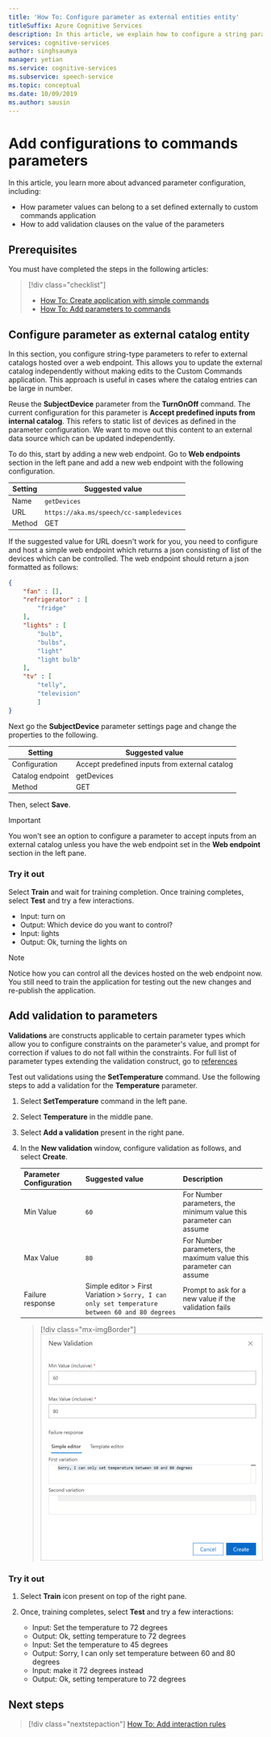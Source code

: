 ```yaml
---
title: 'How To: Configure parameter as external entities entity'
titleSuffix: Azure Cognitive Services
description: In this article, we explain how to configure a string parameter to refer to catalog exposed over a web endpoint.
services: cognitive-services
author: singhsaumya
manager: yetian
ms.service: cognitive-services
ms.subservice: speech-service
ms.topic: conceptual
ms.date: 10/09/2019
ms.author: sausin
---
```



# Add configurations to commands parameters

In this article, you learn more about advanced parameter configuration, including:

 - How parameter values can belong to a set defined externally to custom commands application
 - How to add validation clauses on the value of the parameters

## Prerequisites

You must have completed the steps in the following articles:

> [!div class="checklist"]
> * [How To: Create application with simple commands](./how-to-custom-commands-create-application-with-simple-commands.md)
> * [How To: Add parameters to commands](./how-to-custom-commands-add-parameters-to-commands.md)


## Configure parameter as external catalog entity

In this section, you configure string-type parameters to refer to external catalogs hosted over a web endpoint. This allows you to update the external catalog independently without making edits to the Custom Commands application. This approach is useful in cases where the catalog entries can be large in number.

Reuse the **SubjectDevice** parameter from the **TurnOnOff** command. The current configuration for this parameter is **Accept predefined inputs from internal catalog**. This refers to static list of devices as defined in the parameter configuration. We want to move out this content to an external data source which can be updated independently.

To do this, start by adding a new web endpoint. Go to **Web endpoints** section in the left pane and add a new web endpoint with the following configuration.

| Setting | Suggested value |
|----|----|
| Name | `getDevices` |
| URL | `https://aka.ms/speech/cc-sampledevices` |
| Method | GET |


If the suggested value for URL doesn't work for you, you need to configure and host a simple web endpoint which returns a json consisting of list of the devices which can be controlled. The web endpoint should return a json formatted as follows:
    
```json
{
    "fan" : [],
    "refrigerator" : [
        "fridge"
    ],
    "lights" : [
        "bulb",
        "bulbs",
        "light"
        "light bulb"
    ],
    "tv" : [
        "telly",
        "television"
        ]
}

```


Next go the **SubjectDevice** parameter settings page and change the properties to the following.

| Setting | Suggested value |
| ----| ---- |
| Configuration | Accept predefined inputs from external catalog |                               
| Catalog endpoint | getDevices |
| Method | GET |

Then, select **Save**.

> [!IMPORTANT]
> You won't see an option to configure a parameter to accept inputs from an external catalog unless you have the web endpoint set in the **Web endpoint** section in the left pane.

### Try it out

Select **Train** and wait for training completion. Once training completes, select **Test** and try a few interactions.

* Input: turn on
* Output: Which device do you want to control?
* Input: lights
* Output: Ok, turning the lights on

> [!NOTE]
> Notice how you can control all the devices hosted on the web endpoint now. You still need to train the application for testing out the new changes and re-publish the application.

## Add validation to parameters

**Validations** are constructs applicable to certain parameter types which allow you to configure constraints on the parameter's value, and prompt for correction if values to do not fall within the constraints. For full list of parameter types extending the validation construct, go to [references](./custom-commands-references.md)

Test out validations using the **SetTemperature** command. Use the following steps to add a validation for the **Temperature** parameter.

1. Select **SetTemperature** command in the left pane.
1. Select  **Temperature** in the middle pane.
1. Select **Add a validation** present in the right pane.
1. In the **New validation** window, configure validation as follows, and select **Create**.


    | Parameter Configuration | Suggested value | Description |
    | ---- | ---- | ---- |
    | Min Value | `60` | For Number parameters, the minimum value this parameter can assume |
    | Max Value | `80` | For Number parameters, the maximum value this parameter can assume |
    | Failure response |  Simple editor > First Variation > `Sorry, I can only set temperature between 60 and 80 degrees` | Prompt to ask for a new value if the validation fails |

    > [!div class="mx-imgBorder"]
    > ![Add a range validation](media/custom-commands/add-validations-temperature.png)

### Try it out

1. Select **Train** icon present on top of the right pane.

1. Once, training completes, select **Test** and try a few interactions:

    - Input: Set the temperature to 72 degrees
    - Output: Ok, setting temperature to 72 degrees
    - Input: Set the temperature to 45 degrees
    - Output: Sorry, I can only set temperature between 60 and 80 degrees
    - Input: make it 72 degrees instead
    - Output: Ok, setting temperature to 72 degrees

## Next steps

> [!div class="nextstepaction"]
> [How To: Add interaction rules](./how-to-custom-commands-add-interaction-rules.md)
